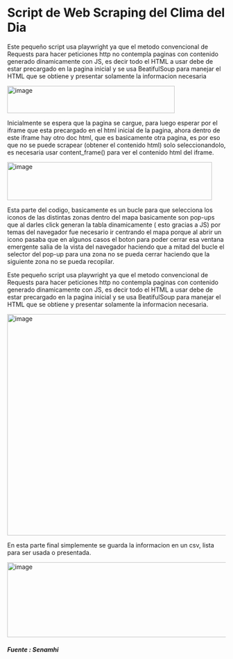
# Script de Web Scraping del Clima del Dia 

Este pequeño script usa playwright ya que el metodo convencional de Requests para hacer peticiones http
no contempla paginas con contenido generado dinamicamente con JS, es decir todo el HTML a usar debe de estar
precargado en la pagina inicial y se usa BeatifulSoup para manejar el HTML que se obtiene y presentar 
solamente la informacion necesaria

<img width="386" height="63" alt="image" src="https://github.com/user-attachments/assets/fd5c8697-05f0-4321-ab71-35ec1a7e8773" />

Inicialmente se espera que la pagina se cargue, para luego esperar por el iframe que esta precargado en el
html inicial de la pagina, ahora dentro de este iframe hay otro doc html, que es basicamente otra pagina,
es por eso que no se puede scrapear (obtener el contenido html) solo seleccionandolo, es necesaria usar
content_frame() para ver el contenido html del iframe. 

<img width="472" height="88" alt="image" src="https://github.com/user-attachments/assets/f180b986-bd2a-414d-915b-beb7c70cb499" />

Esta parte del codigo, basicamente es un bucle para que selecciona los iconos de las distintas zonas dentro del mapa
basicamente son pop-ups que al darles click generan la tabla dinamicamente ( esto gracias a JS) por temas del
navegador fue necesario ir centrando el mapa porque al abrir un icono pasaba que en algunos casos el boton
para poder cerrar esa ventana emergente salia de la vista del navegador haciendo que a mitad del bucle
el selector del pop-up para una zona no se pueda cerrar haciendo que la siguiente zona no se pueda recopilar. 

Este pequeño script usa playwright ya que el metodo convencional de Requests para hacer peticiones http
no contempla paginas con contenido generado dinamicamente con JS, es decir todo el HTML a usar debe de estar
precargado en la pagina inicial y se usa BeatifulSoup para manejar el HTML que se obtiene y presentar 
solamente la informacion necesaria. 

<img width="862" height="511" alt="image" src="https://github.com/user-attachments/assets/586e9950-f244-4eef-b014-8f94f8d22031" />

En esta parte final simplemente se guarda la informacion en un csv, lista para ser usada o presentada. 

<img width="676" height="173" alt="image" src="https://github.com/user-attachments/assets/cdfd1303-ed40-4e52-b138-e42923d32f5d" />

#### *Fuente : Senamhi*
